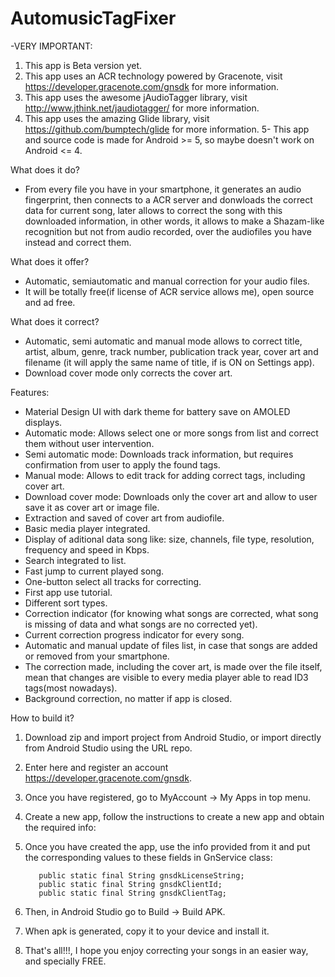 # AutomusicTagFixer
-VERY IMPORTANT:
1. This app is Beta version yet. 
2. This app uses an ACR technology powered by Gracenote, visit https://developer.gracenote.com/gnsdk for more information.
3. This app uses the awesome jAudioTagger library, visit http://www.jthink.net/jaudiotagger/ for more information.
4. This app uses the amazing Glide library, visit https://github.com/bumptech/glide for more information.
5- This app and source code is made for Android >= 5, so maybe doesn't work on Android <= 4.

What does it do?
- From every file you have in your smartphone, it generates an audio fingerprint, then connects to a ACR server and donwloads the correct data for current song, later allows to correct the song with this downloaded information, in other words, it allows to make a Shazam-like recognition but not from audio recorded, over the audiofiles you have instead and correct them.

What does it offer?
- Automatic, semiautomatic and manual correction for your audio files.
- It will be totally free(if license of ACR service allows me), open source and ad free.

What does it correct?
- Automatic, semi automatic and manual mode allows to correct title, artist, album, genre, track number, publication track year, cover art and filename (it will apply the same name of title, if is ON on Settings app).
- Download cover mode only corrects the cover art.

Features:

- Material Design UI with dark theme for battery save on AMOLED displays.
- Automatic mode: Allows select one or more songs from list and correct them without user intervention.
- Semi automatic mode: Downloads track information, but requires confirmation from user to apply the found tags.
- Manual mode: Allows to edit track for adding correct tags, including cover art.
- Download cover mode: Downloads only the cover art and allow to user save it as cover art or image file.
- Extraction and saved of cover art from audiofile.
- Basic media player integrated.
- Display of aditional data song like: size, channels, file type, resolution, frequency and speed in Kbps.
- Search integrated to list.
- Fast jump to current played song.
- One-button select all tracks for correcting.
- First app use tutorial.
- Different sort types.
- Correction indicator (for knowing what songs are corrected, what song is missing of data and what songs are no corrected yet).
- Current correction progress indicator for every song.
- Automatic and manual update of files list, in case that songs are added or removed from your smartphone.
- The correction made, including the cover art, is made over the file itself, mean that changes are visible to every media player able to read ID3 tags(most nowadays).
- Background correction, no matter if app is closed.

How to build it?

1. Download zip and import project from Android Studio, or import directly from Android Studio using the URL repo.
2. Enter here and register an account https://developer.gracenote.com/gnsdk.
3. Once you have registered, go to MyAccount -> My Apps in top menu.
4. Create a new app, follow the instructions to create a new app and obtain the required info:
5. Once you have created the app, use the info provided from it and put the corresponding values to these fields in GnService class:
          
          public static final String gnsdkLicenseString;
          public static final String gnsdkClientId;
          public static final String gnsdkClientTag;
          
6. Then, in Android Studio go to Build -> Build APK.
7. When apk is generated, copy it to your device and install it.
8. That's all!!!, I hope you enjoy correcting your songs in an easier way, and specially FREE.

